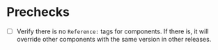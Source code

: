 
<!--
If this is a PR with details for new release please review [Workload Cluster Releases Board](https://github.com/orgs/giantswarm/projects/136)
- if there's an issue for this release open in "Planned" column without team assigned, please use it and try to include requested changes in your release (details of this process can be found [here](https://intranet.giantswarm.io/docs/product/releases/requesting-changes-in-next-platform-release/))
- otherwise create appropriate ticket for your release

Ping @sig-product for review of release notes.
--->

# Prechecks

- [ ] Verify there is no `Reference:` tags for components. If there is, it will override other components with the same version in other releases.